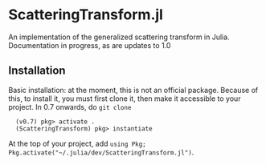 # ScatteringTransform.jl
An implementation of the generalized scattering transform in Julia. Documentation in progress, as are updates to 1.0

## Installation
Basic installation: at the moment, this is not an official package. Because of this, to install it, you must first clone it, then make it accessible to your project. In 0.7 onwards, do `git clone`
```
  (v0.7) pkg> activate .
  (ScatteringTransform) pkg> instantiate
```
At the top of your project, add `using Pkg; Pkg.activate("~/.julia/dev/ScatteringTransform.jl")`.

